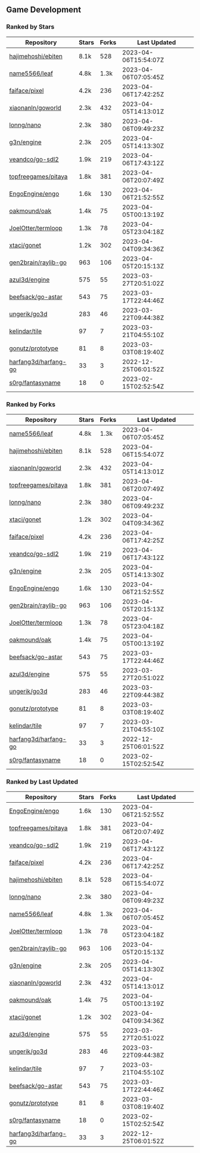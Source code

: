 ## Game Development

### Ranked by Stars

| Repository | Stars | Forks | Last Updated |
|------------|-------|-------|--------------|
| [hajimehoshi/ebiten](https://github.com/hajimehoshi/ebiten) | 8.1k | 528 | 2023-04-06T15:54:07Z |
| [name5566/leaf](https://github.com/name5566/leaf) | 4.8k | 1.3k | 2023-04-06T07:05:45Z |
| [faiface/pixel](https://github.com/faiface/pixel) | 4.2k | 236 | 2023-04-06T17:42:25Z |
| [xiaonanln/goworld](https://github.com/xiaonanln/goworld) | 2.3k | 432 | 2023-04-05T14:13:01Z |
| [lonng/nano](https://github.com/lonng/nano) | 2.3k | 380 | 2023-04-06T09:49:23Z |
| [g3n/engine](https://github.com/g3n/engine) | 2.3k | 205 | 2023-04-05T14:13:30Z |
| [veandco/go-sdl2](https://github.com/veandco/go-sdl2) | 1.9k | 219 | 2023-04-06T17:43:12Z |
| [topfreegames/pitaya](https://github.com/topfreegames/pitaya) | 1.8k | 381 | 2023-04-06T20:07:49Z |
| [EngoEngine/engo](https://github.com/EngoEngine/engo) | 1.6k | 130 | 2023-04-06T21:52:55Z |
| [oakmound/oak](https://github.com/oakmound/oak) | 1.4k | 75 | 2023-04-05T00:13:19Z |
| [JoelOtter/termloop](https://github.com/JoelOtter/termloop) | 1.3k | 78 | 2023-04-05T23:04:18Z |
| [xtaci/gonet](https://github.com/xtaci/gonet) | 1.2k | 302 | 2023-04-04T09:34:36Z |
| [gen2brain/raylib-go](https://github.com/gen2brain/raylib-go) | 963 | 106 | 2023-04-05T20:15:13Z |
| [azul3d/engine](https://github.com/azul3d/engine) | 575 | 55 | 2023-03-27T20:51:02Z |
| [beefsack/go-astar](https://github.com/beefsack/go-astar) | 543 | 75 | 2023-03-17T22:44:46Z |
| [ungerik/go3d](https://github.com/ungerik/go3d) | 283 | 46 | 2023-03-22T09:44:38Z |
| [kelindar/tile](https://github.com/kelindar/tile) | 97 | 7 | 2023-03-21T04:55:10Z |
| [gonutz/prototype](https://github.com/gonutz/prototype) | 81 | 8 | 2023-03-03T08:19:40Z |
| [harfang3d/harfang-go](https://github.com/harfang3d/harfang-go) | 33 | 3 | 2022-12-25T06:01:52Z |
| [s0rg/fantasyname](https://github.com/s0rg/fantasyname) | 18 | 0 | 2023-02-15T02:52:54Z |

### Ranked by Forks

| Repository | Stars | Forks | Last Updated |
|------------|-------|-------|--------------|
| [name5566/leaf](https://github.com/name5566/leaf) | 4.8k | 1.3k | 2023-04-06T07:05:45Z |
| [hajimehoshi/ebiten](https://github.com/hajimehoshi/ebiten) | 8.1k | 528 | 2023-04-06T15:54:07Z |
| [xiaonanln/goworld](https://github.com/xiaonanln/goworld) | 2.3k | 432 | 2023-04-05T14:13:01Z |
| [topfreegames/pitaya](https://github.com/topfreegames/pitaya) | 1.8k | 381 | 2023-04-06T20:07:49Z |
| [lonng/nano](https://github.com/lonng/nano) | 2.3k | 380 | 2023-04-06T09:49:23Z |
| [xtaci/gonet](https://github.com/xtaci/gonet) | 1.2k | 302 | 2023-04-04T09:34:36Z |
| [faiface/pixel](https://github.com/faiface/pixel) | 4.2k | 236 | 2023-04-06T17:42:25Z |
| [veandco/go-sdl2](https://github.com/veandco/go-sdl2) | 1.9k | 219 | 2023-04-06T17:43:12Z |
| [g3n/engine](https://github.com/g3n/engine) | 2.3k | 205 | 2023-04-05T14:13:30Z |
| [EngoEngine/engo](https://github.com/EngoEngine/engo) | 1.6k | 130 | 2023-04-06T21:52:55Z |
| [gen2brain/raylib-go](https://github.com/gen2brain/raylib-go) | 963 | 106 | 2023-04-05T20:15:13Z |
| [JoelOtter/termloop](https://github.com/JoelOtter/termloop) | 1.3k | 78 | 2023-04-05T23:04:18Z |
| [oakmound/oak](https://github.com/oakmound/oak) | 1.4k | 75 | 2023-04-05T00:13:19Z |
| [beefsack/go-astar](https://github.com/beefsack/go-astar) | 543 | 75 | 2023-03-17T22:44:46Z |
| [azul3d/engine](https://github.com/azul3d/engine) | 575 | 55 | 2023-03-27T20:51:02Z |
| [ungerik/go3d](https://github.com/ungerik/go3d) | 283 | 46 | 2023-03-22T09:44:38Z |
| [gonutz/prototype](https://github.com/gonutz/prototype) | 81 | 8 | 2023-03-03T08:19:40Z |
| [kelindar/tile](https://github.com/kelindar/tile) | 97 | 7 | 2023-03-21T04:55:10Z |
| [harfang3d/harfang-go](https://github.com/harfang3d/harfang-go) | 33 | 3 | 2022-12-25T06:01:52Z |
| [s0rg/fantasyname](https://github.com/s0rg/fantasyname) | 18 | 0 | 2023-02-15T02:52:54Z |

### Ranked by Last Updated

| Repository | Stars | Forks | Last Updated |
|------------|-------|-------|--------------|
| [EngoEngine/engo](https://github.com/EngoEngine/engo) | 1.6k | 130 | 2023-04-06T21:52:55Z |
| [topfreegames/pitaya](https://github.com/topfreegames/pitaya) | 1.8k | 381 | 2023-04-06T20:07:49Z |
| [veandco/go-sdl2](https://github.com/veandco/go-sdl2) | 1.9k | 219 | 2023-04-06T17:43:12Z |
| [faiface/pixel](https://github.com/faiface/pixel) | 4.2k | 236 | 2023-04-06T17:42:25Z |
| [hajimehoshi/ebiten](https://github.com/hajimehoshi/ebiten) | 8.1k | 528 | 2023-04-06T15:54:07Z |
| [lonng/nano](https://github.com/lonng/nano) | 2.3k | 380 | 2023-04-06T09:49:23Z |
| [name5566/leaf](https://github.com/name5566/leaf) | 4.8k | 1.3k | 2023-04-06T07:05:45Z |
| [JoelOtter/termloop](https://github.com/JoelOtter/termloop) | 1.3k | 78 | 2023-04-05T23:04:18Z |
| [gen2brain/raylib-go](https://github.com/gen2brain/raylib-go) | 963 | 106 | 2023-04-05T20:15:13Z |
| [g3n/engine](https://github.com/g3n/engine) | 2.3k | 205 | 2023-04-05T14:13:30Z |
| [xiaonanln/goworld](https://github.com/xiaonanln/goworld) | 2.3k | 432 | 2023-04-05T14:13:01Z |
| [oakmound/oak](https://github.com/oakmound/oak) | 1.4k | 75 | 2023-04-05T00:13:19Z |
| [xtaci/gonet](https://github.com/xtaci/gonet) | 1.2k | 302 | 2023-04-04T09:34:36Z |
| [azul3d/engine](https://github.com/azul3d/engine) | 575 | 55 | 2023-03-27T20:51:02Z |
| [ungerik/go3d](https://github.com/ungerik/go3d) | 283 | 46 | 2023-03-22T09:44:38Z |
| [kelindar/tile](https://github.com/kelindar/tile) | 97 | 7 | 2023-03-21T04:55:10Z |
| [beefsack/go-astar](https://github.com/beefsack/go-astar) | 543 | 75 | 2023-03-17T22:44:46Z |
| [gonutz/prototype](https://github.com/gonutz/prototype) | 81 | 8 | 2023-03-03T08:19:40Z |
| [s0rg/fantasyname](https://github.com/s0rg/fantasyname) | 18 | 0 | 2023-02-15T02:52:54Z |
| [harfang3d/harfang-go](https://github.com/harfang3d/harfang-go) | 33 | 3 | 2022-12-25T06:01:52Z |

